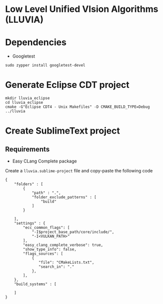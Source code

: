 # Low Level Unified VIsion Algorithms (LLUVIA)

# Dependencies

* Googletest

```
sudo zypper install googletest-devel
```

# Generate Eclipse CDT project

```
mkdir lluvia_eclipse
cd lluvia_eclipse
cmake -G"Eclipse CDT4 - Unix Makefiles" -D CMAKE_BUILD_TYPE=Debug ../lluvia
```

# Create SublimeText project

## Requirements

* Easy CLang Complete package

Create a `lluvia.sublime-project` file and copy-paste the following code

```
{
    "folders" : [
        {
            "path" : ".",
            "folder_exclude_patterns" : [
                "build"
            ]
        }
        
    ],
    "settings" : {
        "ecc_common_flags": [
            "-I$project_base_path/core/include/",
            "-I<VULKAN_PATH>"
        ],
        "easy_clang_complete_verbose": true,
        "show_type_info": false,
        "flags_sources": [
            {
               "file": "CMakeLists.txt",
               "search_in": "."
            },
        ],
    },
    "build_systems" : [

    ]
}
```
